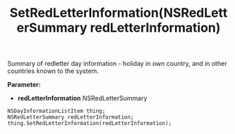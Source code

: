 ﻿---
uid: crmscript_ref_NSDayInformationListItem_SetRedLetterInformation
title: SetRedLetterInformation(NSRedLetterSummary redLetterInformation)
intellisense: NSDayInformationListItem.SetRedLetterInformation
keywords: NSDayInformationListItem, GetRedLetterInformation
so.topic: reference
---

Summary of redletter day information - holiday in own country, and in other countries known to the system.

**Parameter:** 
 - **redLetterInformation** NSRedLetterSummary

```crmscript
NSDayInformationListItem thing;
NSRedLetterSummary redLetterInformation;
thing.SetRedLetterInformation(redLetterInformation);
```

